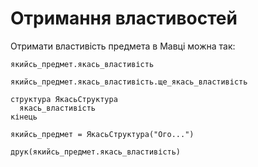 # Отримання властивостей

Отримати властивість предмета в <subject>Мавці</subject> можна так:

```мавка
якийсь_предмет.якась_властивість
```

```мавка
якийсь_предмет.якась_властивість.ще_якась_властивість
```

```мавка
структура ЯкасьСтруктура
  якась_властивість
кінець

якийсь_предмет = ЯкасьСтруктура("Ого...")

друк(якийсь_предмет.якась_властивість)
```
